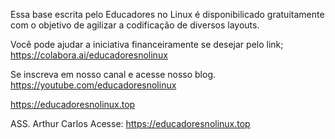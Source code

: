 Essa base escrita pelo Educadores no Linux é disponibilicado gratuitamente com o objetivo de agilizar a codificação de diversos layouts.

Você pode ajudar a iniciativa financeiramente se desejar pelo link; https://colabora.ai/educadoresnolinux

Se inscreva em  nosso canal e acesse nosso blog.
https://youtube.com/educadoresnolinux

https://educadoresnolinux.top

ASS. Arthur Carlos
Acesse: https://educadoresnolinux.top

